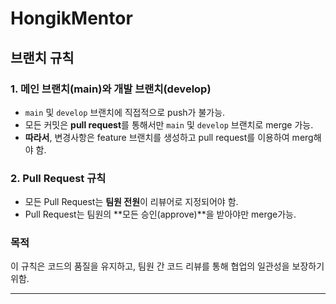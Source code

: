 # HongikMentor

## 브랜치 규칙

### 1. 메인 브랜치(main)와 개발 브랜치(develop)
- `main` 및 `develop` 브랜치에 직접적으로 push가 불가능.
- 모든 커밋은 **pull request**를 통해서만 `main` 및 `develop` 브랜치로 merge 가능.
- **따라서**, 변경사항은 feature 브랜치를 생성하고 pull request를 이용하여 merg해야 함.

### 2. Pull Request 규칙
- 모든 Pull Request는 **팀원 전원**이 리뷰어로 지정되어야 함.
- Pull Request는 팀원의 **모든 승인(approve)**을 받아야만 merge가능.

### 목적
이 규칙은 코드의 품질을 유지하고, 팀원 간 코드 리뷰를 통해 협업의 일관성을 보장하기 위함.

---
